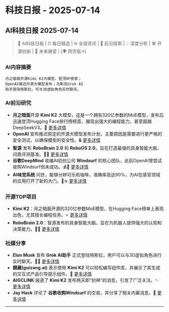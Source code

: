 # 科技日报 - 2025-07-14

## AI科技日报 2025-07-14
> 🤖 AI科技日报 | ⏰ 每日精选 | 🌐 全球资讯 | 🔬 前沿探索 | 💡 深度分析 | 🛠️ 开源创新 | 🚀 未来展望 | [🌍 网页版↗️]
### **AI内容摘要**
```
月之暗面开源Kimi K2大模型，登顶HF榜首；
OpenAI推迟开源大模型发布；马斯克Grok AI
助手登陆特斯拉，可与3D虚拟角色实时聊天。
```
### AI前沿研究
*   **月之暗面**开源 **Kimi K2** 大模型，这是一个拥有320亿参数的MoE模型，发布后迅速登顶Hugging Face排行榜榜首，展现出强大的编程能力，甚至超越DeepSeekV3。🚀 [更多详情](https://www.infoq.cn/article/PGCLTgQWBqs8wHICzdC0?utm_source=rss&utm_medium=article)
*   **OpenAI** 宣布推迟原定的开源大模型发布计划，主要原因是需要进行更严格的安全测试，以确保模型的安全性。🔒 [更多详情](https://mp.weixin.qq.com/s/9dz0Gjz0kOuEwGzx-UllkQ)
*   **智源** 发布 **RoboBrain 2.0** 和 **RoboOS 2.0**，旨在打造最强的具身智能大脑，问鼎评测基准。🧠🤖 [更多详情](https://www.jiqizhixin.com/articles/2025-07-14-10)
*   **谷歌DeepMind** 收编AI初创公司 **Windsurf** 的核心团队，此前OpenAI曾尝试收购Windsurf但未成功。💰🤝 [更多详情](https://www.jiqizhixin.com/articles/2025-07-14-6)
*   **AI味觉系统** 问世，能够分辨可乐和咖啡，准确率高达90%，为AI在感官领域的应用打开了新的大门。🥤☕ [更多详情](https://www.51cto.com/article/820539.html)
### 开源TOP项目
*   **Kimi K2**：月之暗面开源的320亿参数MoE模型，在Hugging Face榜单上表现出色，尤其擅长编程任务。⭐ [更多详情](https://sanhua.himrr.com/news/f15aee0d-14cb-487d-8ee8-e72d0c7e6b6f)
*   **RoboBrain 2.0**：智源发布的具身智能大脑，旨在为机器人提供强大的认知和决策能力。🤖🧠 [更多详情](https://www.qbitai.com/2025/07/308809.html)
### 社媒分享
*   **Elon Musk** 宣布 **Grok AI助手** 正式登陆特斯拉，用户可以与3D虚拟角色进行实时聊天。🚗💬 [更多详情](https://x.com/elonmusk/status/1944705383874146513)
*   **歸藏(guizang.ai)** 表示使用 **Kimi K2** 可以轻松编写组件库，并展示了其生成的交互式产品引导提示组件。🎉 [更多详情](https://x.com/op7418/status/1944357497952678058)
*   **AIGCLINK** 报道了 **Kimi K2** 发布两天即“封神”的消息，引发了广泛关注。✨ [更多详情](https://x.com/aigclink/status/1944718716589248594)
*   **Jay Hack** 评论了 **谷歌收购Windsurf** 的交易，并分享了相关内幕消息。🤔 [更多详情](https://x.com/mathemagic1an/status/1944458298146857033)
---